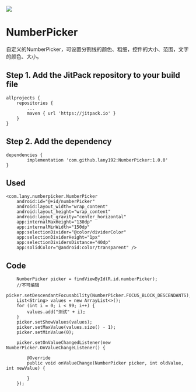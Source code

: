 [![](https://jitpack.io/v/lany192/NumberPicker.svg)](https://jitpack.io/#lany192/NumberPicker)

# NumberPicker

自定义的NumberPicker，可设置分割线的颜色、粗细，控件的大小、范围，文字的颜色、大小。

## Step 1. Add the JitPack repository to your build file

	allprojects {
		repositories {
			...
			maven { url 'https://jitpack.io' }
		}
	}

## Step 2. Add the dependency

    dependencies {
            implementation 'com.github.lany192:NumberPicker:1.0.0'
    }
    
## Used

    <com.lany.numberpicker.NumberPicker
        android:id="@+id/numberPicker"
        android:layout_width="wrap_content"
        android:layout_height="wrap_content"
        android:layout_gravity="center_horizontal"
        app:internalMaxHeight="130dp"
        app:internalMinWidth="150dp"
        app:selectionDivider="@color/dividerColor"
        app:selectionDividerHeight="1px"
        app:selectionDividersDistance="40dp"
        app:solidColor="@android:color/transparent" />
        
## Code

        NumberPicker picker = findViewById(R.id.numberPicker);
        //不可编辑
        picker.setDescendantFocusability(NumberPicker.FOCUS_BLOCK_DESCENDANTS);
        List<String> values = new ArrayList<>();
        for (int i = 0; i < 99; i++) {
            values.add("测试" + i);
        }
        picker.setShowValues(values);
        picker.setMaxValue(values.size() - 1);
        picker.setMinValue(0);

        picker.setOnValueChangedListener(new NumberPicker.OnValueChangeListener() {

            @Override
            public void onValueChange(NumberPicker picker, int oldValue, int newValue) {

            }
        });